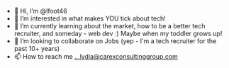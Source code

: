 - 👋 Hi, I’m @lfoot46
- 👀 I’m interested in what makes YOU tick about tech!
- 🌱 I’m currently learning about the market, how to be a better tech recruiter, and someday - web dev :) Maybe when my toddler grows up!
- 💞️ I’m looking to collaborate on Jobs (yep - I'm a tech recruiter for the past 10+ years)
- 📫 How to reach me ...lydia@carexconsultinggroup.com

<!---
lfoot46/lfoot46 is a ✨ special ✨ repository because its `README.md` (this file) appears on your GitHub profile.
You can click the Preview link to take a look at your changes.
--->
